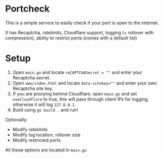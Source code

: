 # Portcheck

This is a simple service to easily check if your port is open to the internet.

It has Recaptcha, ratelimits, Cloudflare support, logging (+ rollover with compression), ability to restrict ports (comes with a default list)

# Setup

1. Open `main.go` and locate `reCAPTCHASecret = ""` and enter your Recaptcha secret.
2. Open `www/index.html` and locate `data-sitekey=""` and enter your own Recaptcha site key.
3. If you are proxying behind Cloudflare, open `main.go` and set `useCloudflare` to true, this will pass through client IPs for logging, otherwise it will log `127.0.0.1`.
4. Build using `go build .` and run!

Optionally:
- Modify ratelimits
- Modify log location, rollover size
- Modify restricted ports

All these options are located in `main.go`
